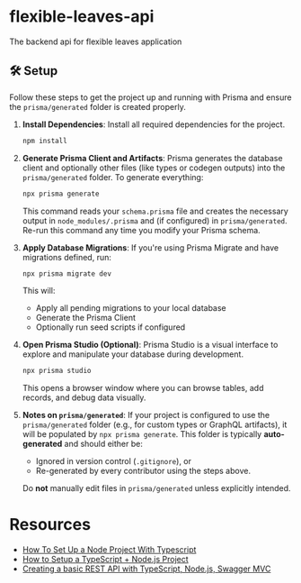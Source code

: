 # flexible-leaves-api
The backend api for flexible leaves application 

## 🛠️ Setup

Follow these steps to get the project up and running with Prisma and ensure the `prisma/generated` folder is created properly.

1. **Install Dependencies**: Install all required dependencies for the project.
    ```bash
    npm install
    ```

2. **Generate Prisma Client and Artifacts**: Prisma generates the database client and optionally other files (like types or codegen outputs) into the `prisma/generated` folder. To generate everything:
    ```bash
    npx prisma generate
    ```
    This command reads your `schema.prisma` file and creates the necessary output in `node_modules/.prisma` and (if configured) in `prisma/generated`. Re-run this command any time you modify your Prisma schema.

3. **Apply Database Migrations**: If you're using Prisma Migrate and have migrations defined, run:
    ```bash
    npx prisma migrate dev
    ```
    This will:
    - Apply all pending migrations to your local database
    - Generate the Prisma Client
    - Optionally run seed scripts if configured

4. **Open Prisma Studio (Optional)**: Prisma Studio is a visual interface to explore and manipulate your database during development.
    ```bash
    npx prisma studio
    ```
    This opens a browser window where you can browse tables, add records, and debug data visually.

5. **Notes on `prisma/generated`**: If your project is configured to use the `prisma/generated` folder (e.g., for custom types or GraphQL artifacts), it will be populated by `npx prisma generate`. This folder is typically **auto-generated** and should either be:
    - Ignored in version control (`.gitignore`), or
    - Re-generated by every contributor using the steps above.

    Do **not** manually edit files in `prisma/generated` unless explicitly intended.


# Resources
- [How To Set Up a Node Project With Typescript](https://www.digitalocean.com/community/tutorials/setting-up-a-node-project-with-typescript)
- [How to Setup a TypeScript + Node.js Project](https://khalilstemmler.com/blogs/typescript/node-starter-project/)
- [Creating a basic REST API with TypeScript, Node.js, Swagger MVC](https://blog.devgenius.io/creating-a-basic-rest-api-with-typescript-node-js-swagger-mvc-42852ae5b52f)